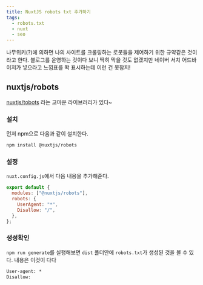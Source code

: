 ```yaml
---
title: NuxtJS robots txt 추가하기
tags:
  - robots.txt
  - nuxt
  - seo
---
```


나무위키(?)에 의하면 나의 사이트를 크롤링하는 로봇들을 제어하기 위한 규약같은 것이라고 한다. 블로그를 운영하는 것이다 보니 딱히 막을 것도 없겠지만 네이버 서치 어드바이저가 넣으라고 느낌표를 똭 표시하는데 이런 건 못참지!

## nuxtjs/robots

[nuxtjs/tobots](https://www.npmjs.com/package/@nuxtjs/robots) 라는 고마운 라이브러리가 있다~

### 설치

먼저 npm으로 다음과 같이 설치한다.

```bash
npm install @nuxtjs/robots
```

### 설정

`nuxt.config.js`에서 다음 내용을 추가해준다.

```js [nuxt.config.js]
export default {
  modules: ["@nuxtjs/robots"],
  robots: {
    UserAgent: "*",
    Disallow: "/",
  },
};
```

### 생성확인

`npm run generate`를 실행해보면 `dist` 폴더안에 `robots.txt`가 생성된 것을 볼 수 있다. 내용은 이것이 다다

```txt [robots.txt]
User-agent: *
Disallow:
```

